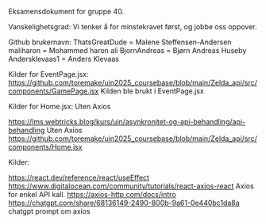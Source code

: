 Eksamensdokument for gruppe 40.

Vanskelighetsgrad:
Vi tenker å for minstekravet først, og jobbe oss oppover. 

Github brukernavn:
ThatsGreatDude = Malene Steffensen-Andersen
maliharon   =  Mohammed haron ali
BjornAndreas = Bjørn Andreas Huseby
Andersklevaas1 = Anders Klevaas


Kilder for EventPage.jsx:
https://github.com/toremake/uin2025_coursebase/blob/main/Zelda_api/src/components/GamePage.jsx 
Kilden ble brukt i EventPage.jsx 


Kilder for Home.jsx:
Uten Axios

https://lms.webtricks.blog/kurs/uin/asynkronitet-og-api-behandling/api-behandling Uten Axios
https://github.com/toremake/uin2025_coursebase/blob/main/Zelda_api/src/components/Home.jsx


Kilder:

https://react.dev/reference/react/useEffect 
https://www.digitalocean.com/community/tutorials/react-axios-react Axios for enkel API kall.
https://axios-http.com/docs/intro 
https://chatgpt.com/share/68136149-2490-800b-9a61-0e440bc1da8a chatgpt prompt om axios
